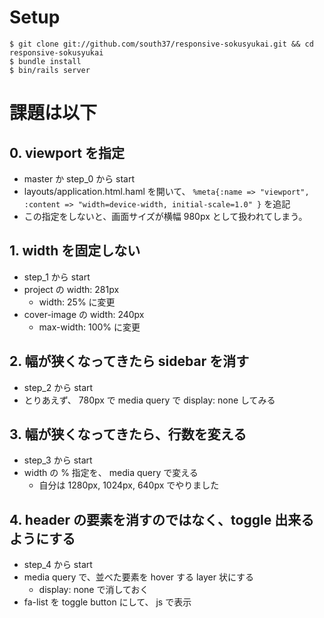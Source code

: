 # Setup

```
$ git clone git://github.com/south37/responsive-sokusyukai.git && cd responsive-sokusyukai
$ bundle install
$ bin/rails server
```

# 課題は以下
## 0. viewport を指定
- master か step_0 から start
- layouts/application.html.haml を開いて、 `%meta{:name => "viewport", :content => "width=device-width, initial-scale=1.0" }` を追記
- この指定をしないと、画面サイズが横幅 980px として扱われてしまう。

## 1. width を固定しない
- step_1 から start
- project の width: 281px
  - width: 25% に変更
- cover-image の width: 240px
  - max-width: 100% に変更

##  2. 幅が狭くなってきたら sidebar を消す
- step_2 から start
- とりあえず、 780px で media query で display: none してみる

## 3. 幅が狭くなってきたら、行数を変える
- step_3 から start
- width の % 指定を、 media query で変える
  - 自分は 1280px, 1024px, 640px でやりました

## 4. header の要素を消すのではなく、toggle 出来るようにする
- step_4 から start
- media query で、並べた要素を hover する layer 状にする
    - display: none で消しておく
- fa-list を toggle button にして、 js で表示
